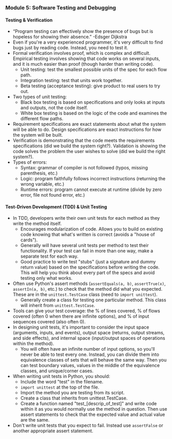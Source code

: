 ### Module 5: Software Testing and Debugging

#### Testing & Verification

- “Program testing can effectively show the presence of bugs but is hopeless for showing their absence.” -Edsger Dijkstra
- Even if you're a very experienced programmer, it's very difficult to find bugs just by reading code. Instead, you need to test it.
- Formal verification involves proof, which is complex and difficult. Empirical testing involves showing that code works on several inputs, and it is much easier than proof (though harder than writing code).
  - Unit testing: test the smallest possible units of the spec for each flow path.
  - Integration testing: test that units work together.
  - Beta testing (acceptance testing): give product to real users to try out.
- Two types of unit testing:
  - Black box testing is based on specifications and only looks at inputs and outputs, not the code itself.
  - White box testing is based on the logic of the code and examines the different flow paths.
- Requirement specifications are exact statements about what the system will be able to do. Design specifications are exact instructions for how the system will be built.
- Verification is demonstrating that the code meets the requirements specifications (did we build the system right?). Validation is showing the code solves the problem the user wishes to solve (did we build the right system?).
- Types of errors:
  - Syntax: grammar of compiler is not followed (typos, missing parenthesis, etc.)
  - Logic: program faithfully follows incorrect instructions (returning the wrong variable, etc.)
  - Runtime errors: program cannot execute at runtime (divide by zero error, file not found error, etc.)

#### Test-Driven Development (TDD) & Unit Testing

- In TDD, developers write their own unit tests for each method as they write the method itself.
  - Encourages modularization of code. Allows you to build on existing code knowing that what's written is correct (avoids a "house of cards").
  - Generally will have several unit tests per method to test their functionality. If your test can fail in more than one way, make a separate test for each way.
  - Good practice to write test "stubs" (just a signature and dummy return value) based on the specifications before writing the code. This will help you think about every part of the specs and avoid testing only what works.
- Often use Python's assert methods (`assertEquals(a, b)`, `assertTrue(x)`, `assertIn(a, b)`, etc.) to check that the method did what you expected. These are in the `unittest.TestCase` class (need to `import unittest`).
  - Generally create a class for testing one particular method. This class will inherit from `unittest.TestCase`.
- Tools can give your test coverage: the % of lines covered, % of flows covered (often 0 when there are infinite options), and % of input sequences covered (also often 0).
- In designing unit tests, it's important to consider the input space (arguments, inputs, and events), output space (returns, output streams, and side effects), and internal space (input/output spaces of operations within the method).
  - You will often have an infinite number of input options, so you'll never be able to test every one. Instead, you can divide them into equivalence classes of sets that will behave the same way. Then you can test boundary values, values in the middle of the equivalence classes, and unique/corner cases.
- When writing unit tests in Python, you should:
  - Include the word "test" in the filename.
  - `import unittest` at the top of the file.
  - Import the method you are testing from its script.
  - Create a class that inherits from unittest.TestCase.
  - Create a function named "test_[descrip_of_test]" and write code within it as you would normally use the method in question. Then use assert statements to check that the expected value and actual value are the same.
- Don't write unit tests that you expect to fail. Instead use `assertFalse` or another appropriate assert statement. 